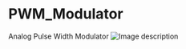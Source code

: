# PWM_Modulator
Analog Pulse Width Modulator
![Image description](https://github.com/microhelios/PWM_Modulator/blob/master/MicroHelios_PWM_Modulator.jpg)
